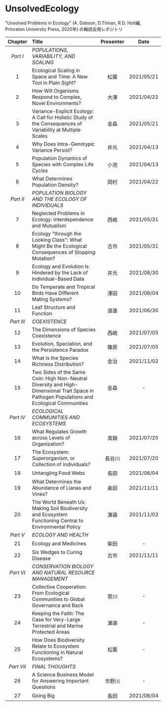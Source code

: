 # UnsolvedEcology
"Unsolved Problems in Ecology" (A. Dobson, D.Tilman, R.D. Holt編, Princeton University Press, 2020年) の輪読会用レポジトリ

|Chapter|Title|Presenter|Date|
|:---:|:---|:---:|:---:|
|*Part I*|*POPULATIONS, VARIABILITY, AND SCALING*|||
|1|Ecological Scaling in Space and Time: A New Tool in Plain Sight?|松葉|2021/05/21|
|2|How Will Organisms Respond to Complex, Novel Environments?|大澤|2021/04/22|
|3|Variance-Explicit Ecology: A Call for Holistic Study of the Consequences of Variability at Multiple Scales|金森|2021/05/21|
|4|Why Does Intra-Genotypic Variance Persist?|井元|2021/04/13|
|5|Population Dynamics of Species with Complex Life Cycles|小池|2021/04/13|
|6|What Determines Population Density?|岡村|2021/04/22|
|*Part II*|*POPULATION BIOLOGY AND THE ECOLOGY OF INDIVIDUALS*|||
|7|Neglected Problems in Ecology: Interdependence and Mutualism|西嶋|2021/05/31|
|8|Ecology "through the Looking Class": What Might Be the Ecological Consequences of Stopping Mutation?|古市|2021/05/31|
|9|Ecology and Evolution Is Hindered by the Lack of Individual-Based Data|井元|2021/06/30|
|10|Do Temperate and Tropical Birds Have Different Mating Systems?|澤田|2021/06/04|
|11|Leaf Structure and Function|渡邊|2021/06/30|
|*Part III*|*COEXISTENCE*|||
|12|The Dimensions of Species Coexistence|西嶋|2021/07/05|
|13|Evolution, Speciation, and the Persistence Paradox|篠原|2021/07/05|
|14|What Is the Species Richness Distribution?|金治|2021/11/02|
|15|Two Sides of the Same Coin: High Non-Neutral Diversity and High-Dimensional Trait Space in Pathogen Populations and Ecological Communities|金森|-|
|*Part IV*|*ECOLOGICAL COMMUNITIES AND ECOSYSTEMS*|||
|16|What Regulates Growth across Levels of Organization?|真鍋|2021/07/20|
|17|The Ecosystem: Superorganism, or Collection of Individuals?|長谷川|2021/07/20|
|18|Untangling Food Webs|長田|2021/06/04|
|19|What Determines the Abundance of Lianas and Vines?|奥田|2021/11/11|
|20|The World Beneath Us: Making Soil Biodiversity and Ecosystem Functioning Central to Environmental Policy|濵邉|2021/11/02|
|*Part V*|*ECOLOGY AND HEALTH*|||
|21|Ecology and Medicines|柴田|-|
|22|Six Wedges to Curing Disease|古市|2021/11/11|
|*Part VI*|*CONSERVATION BIOLOGY AND NATURAL RESOURCE MANAGEMENT*|||
|23|Collective Cooperation: From Ecological Communities to Global Governance and Back|宮川|-|
|24|Keeping the Faith: The Case for Very-Large Terrestrial and Marine Protected Areas|濵邉|-|
|25|How Does Biodiversity Relate to Ecosystem Functioning in Natural Ecosystems?|松葉|-|
|*Part VII*|*FINAL THOUGHTS*|||
|26|A Science Business Model for Answering Important Questions|市野川|-|
|27|Going Big|長田|2021/06/04|
